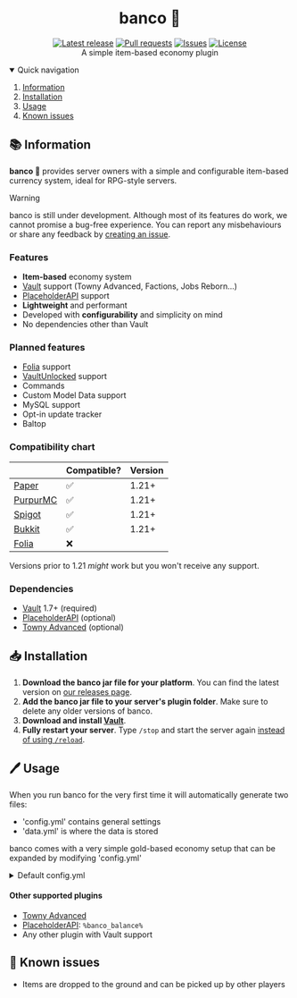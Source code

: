 <div align="center">
  <p>
    <h1>banco 🏦</h1>
    <a href="https://github.com/myth-MC/banco/releases/latest"><img src="https://img.shields.io/github/v/release/myth-MC/banco" alt="Latest release" /></a>
    <a href="https://github.com/myth-MC/banco/pulls"><img src="https://img.shields.io/github/issues-pr/myth-MC/banco" alt="Pull requests" /></a>
    <a href="https://github.com/myth-MC/banco/issues"><img src="https://img.shields.io/github/issues/myth-MC/banco" alt="Issues" /></a>
    <a href="https://github.com/myth-MC/banco/blob/main/LICENSE"><img src="https://img.shields.io/badge/license-GPL--3.0-blue.svg" alt="License" /></a>
    <br>
    A simple item-based economy plugin
  </p>
</div>

<details open="open">
  <summary>Quick navigation</summary>
  <ol>
    <li>
      <a href="#information">Information</a>
    </li>
    <li>
      <a href="#installation">Installation</a>
    </li>
    <li>
      <a href="#usage">Usage</a>
    </li>
    <li>
      <a href="#bugs">Known issues</a>
    </li>
  </ol>
</details>

<div id="information"></div>

## 📚 Information

**banco 🏦** provides server owners with a simple and configurable item-based currency system, ideal for RPG-style servers.

>[!WARNING]
> banco is still under development. Although most of its features do work, we cannot promise a bug-free experience. You can report any misbehaviours or share any feedback by [creating an issue](https://github.com/myth-MC/banco/issues). 

### Features

* **Item-based** economy system
* [Vault](https://www.spigotmc.org/resources/vault.34315/) support (Towny Advanced, Factions, Jobs Reborn...)
* [PlaceholderAPI](https://www.spigotmc.org/resources/placeholderapi.6245/) support
* **Lightweight** and performant
* Developed with **configurability** and simplicity on mind
* No dependencies other than Vault

### Planned features

* [Folia](https://papermc.io/software/folia) support
* [VaultUnlocked](https://github.com/TheNewEconomy/VaultUnlockedAPI) support
* Commands
* Custom Model Data support
* MySQL support
* Opt-in update tracker
* Baltop

### Compatibility chart

|                                                         | Compatible? | Version |
|---------------------------------------------------------|-------------|---------|
| [Paper](https://papermc.io/)                            | ✅          | 1.21+   |
| [PurpurMC](https://purpurmc.org/)                       | ✅          | 1.21+   |
| [Spigot](https://www.spigotmc.org)                      | ✅          | 1.21+   |
| [Bukkit](https://bukkit.org)                            | ✅          | 1.21+   |
| [Folia](https://papermc.io/software/folia)              | ❌          |         |

Versions prior to 1.21 _might_ work but you won't receive any support.

### Dependencies

* [Vault](https://www.spigotmc.org/resources/vault.34315/) 1.7+ (required)
* [PlaceholderAPI](https://www.spigotmc.org/resources/placeholderapi.6245/) (optional)
* [Towny Advanced](https://townyadvanced.github.io) (optional)

<div id="installation"></div>

## 📥 Installation

1. **Download the banco jar file for your platform**. You can find the latest version on [our releases page](https://github.com/myth-MC/banco/releases).
2. **Add the banco jar file to your server's plugin folder**. Make sure to delete any older versions of banco.
3. **Download and install [Vault](https://www.spigotmc.org/resources/vault.34315/)**.
4. **Fully restart your server**. Type `/stop` and start the server again [instead of using `/reload`](https://madelinemiller.dev/blog/problem-with-reload/).

<div id="usage"></div>

## 🖊️ Usage

When you run banco for the very first time it will automatically generate two files:
* 'config.yml' contains general settings
* 'data.yml' is where the data is stored

banco comes with a very simple gold-based economy setup that can be expanded by modifying 'config.yml'

<details>
  <summary>Default config.yml</summary>
  
  ### Default config.yml
  ```yaml
#
# General settings
#

debug: true # Send debug messages to console

#
# Currency settings
#

currency:
  name:
    singular: Dollar
    plural: Dollars
  symbol: $
  remove-drops: true # Prevent valuable items from dropping when killing mobs
  value: # https://jd.papermc.io/paper/1.21/org/bukkit/Material.html
    GOLD_INGOT: 1
    GOLD_BLOCK: 9

#
# Auto save settings
#

auto-save:
  enabled: true
  frequency: 300 # Frequency in seconds (300 seconds = every 5 minutes)
```

</details>

#### Other supported plugins

* [Towny Advanced](https://townyadvanced.github.io)
* [PlaceholderAPI](https://www.spigotmc.org/resources/placeholderapi.6245/): `%banco_balance%`
* Any other plugin with Vault support
  
<div id="bugs"></div>

## 🐛 Known issues
* Items are dropped to the ground and can be picked up by other players
